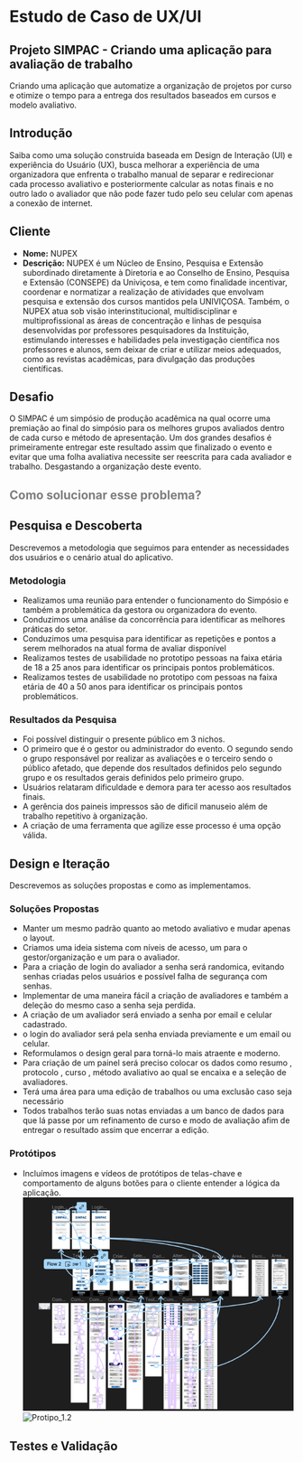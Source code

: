 # Estudo de Caso de UX/UI

## Projeto SIMPAC - Criando uma aplicação para avaliação de trabalho
Criando uma aplicação que automatize a organização de projetos por curso e otimize o tempo para a entrega dos resultados baseados em cursos e modelo avaliativo.

## Introdução
Saiba como uma solução construida baseada em Design de Interação (UI) e experiência do Usuário (UX), busca melhorar a experiência de uma organizadora que enfrenta o trabalho manual de separar e redirecionar cada processo avaliativo e posteriormente calcular as notas finais e no outro lado o avaliador que não pode fazer tudo pelo seu celular com apenas a conexão de internet.

## Cliente
- **Nome:** NUPEX
- **Descrição:** NUPEX é um Núcleo de Ensino, Pesquisa e Extensão subordinado diretamente à Diretoria e ao Conselho de Ensino, Pesquisa e Extensão (CONSEPE) da Univiçosa, e tem como finalidade incentivar, coordenar e normatizar a realização de atividades que envolvam pesquisa e extensão dos cursos mantidos pela UNIVIÇOSA. Também, o NUPEX atua sob visão interinstitucional, multidisciplinar e multiprofissional as áreas de concentração e linhas de pesquisa desenvolvidas por professores pesquisadores da Instituição, estimulando interesses e habilidades pela investigação científica nos professores e alunos, sem deixar de criar e utilizar meios adequados, como as revistas acadêmicas, para divulgação das produções científicas. 

## Desafio
O SIMPAC é um simpósio de produção acadêmica na qual ocorre uma premiação ao final do simpósio para os melhores grupos avaliados dentro de cada curso e método de apresentação. Um dos grandes desafios é primeiramente entregar este resultado assim que finalizado o evento e evitar que uma folha avaliativa necessite ser reescrita para cada avaliador e trabalho. Desgastando a organização deste evento.

## <span style="color:rgba(0,0,0,0.5);">Como solucionar esse problema?</span>



## Pesquisa e Descoberta
Descrevemos a metodologia que seguimos para entender as necessidades dos usuários e o cenário atual do aplicativo.

### Metodologia
- Realizamos uma reunião para entender o funcionamento do Simpósio e também a problemática da gestora ou organizadora do evento.
- Conduzimos uma análise da concorrência para identificar as melhores práticas do setor.
- Conduzimos uma pesquisa para identificar as repetições e pontos a serem melhorados na atual forma de avaliar disponível
- Realizamos testes de usabilidade no prototipo pessoas na faixa etária de 18 a 25 anos para identificar os principais pontos problemáticos.
- Realizamos testes de usabilidade no prototipo com pessoas na faixa etária de 40 a 50 anos para identificar os principais pontos problemáticos.

### Resultados da Pesquisa
- Foi possível distinguir o presente público em 3 nichos.
- O primeiro que é o gestor ou administrador do evento. O segundo sendo o grupo responsável por realizar as avaliações e o terceiro sendo o público afetado, que depende dos resultados definidos pelo segundo grupo e os resultados gerais definidos pelo primeiro grupo.
- Usuários relataram dificuldade e demora para ter acesso aos resultados finais.
- A gerência dos paineis impressos são de dificil manuseio além de trabalho repetitivo à organização.
- A criação de uma ferramenta que agilize esse processo é uma opção válida.

## Design e Iteração
Descrevemos as soluções propostas e como as implementamos.

### Soluções Propostas
- Manter um mesmo padrão quanto ao metodo avaliativo e mudar apenas o layout.
- Criamos uma ideia sistema com níveis de acesso, um para o gestor/organização e um para o avaliador.
- Para a criação de login do avaliador a senha será randomica, evitando senhas criadas pelos usuários e possível falha de segurança com senhas.
- Implementar de uma maneira fácil a criação de avaliadores e também a deleção do mesmo caso a senha seja perdida.
- A criação de um avaliador será enviado a senha por email e celular cadastrado.
- o login do avaliador será pela senha enviada previamente e um email ou celular.
- Reformulamos o design geral para torná-lo mais atraente e moderno.
- Para criação de um painel será preciso colocar os dados como resumo , protocolo , curso , método avaliativo ao qual se encaixa e a seleção de avaliadores.
- Terá uma área para uma edição de trabalhos ou uma exclusão caso seja necessário
- Todos trabalhos terão suas notas enviadas a um banco de dados para que lá passe por um refinamento de curso e modo de avaliação afim de entregar o resultado assim que encerrar a edição.

### Protótipos
- Incluímos imagens e vídeos de protótipos de telas-chave e comportamento de alguns botões para o cliente entender a lógica da aplicação.
![Protipo_1](./Processos/Sprint_3/prancheta%20mobile.png)
![Protipo_1.2](./Processos/Sprint_3/Visão%20alta.png)

## Testes e Validação
<!-- Descrevemos como testamos as soluções propostas e os resultados finais. 

## Resultados Finais
- As taxas de retenção de usuários aumentaram em 30% após o lançamento do novo design.
- Os usuários elogiaram a melhoria na usabilidade e na estética do aplicativo.
- CookMaster viu um aumento significativo no engajamento dos usuários com as receitas.

## Conclusão
Resumimos os principais pontos do nosso estudo de caso e destacamos os benefícios do nosso trabalho.

## Lições Aprendidas
Incluímos qualquer lição aprendida durante o projeto que possa ser útil para projetos futuros.

## Próximos Passos
Se houver planos futuros para o projeto, como melhorias adicionais, mencionamos aqui.

---

Este estudo de caso demonstra nossa capacidade de abordar problemas de UX/UI, conduzir pesquisa e melhorar a experiência do usuário em aplicativos. Esperamos que este estudo de caso sirva como um exemplo de nosso trabalho e abordagem de design.

[Incluir imagens ou links relevantes, se aplicável.]

-->